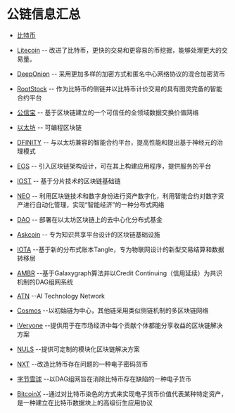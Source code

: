 # 公链信息汇总

- [比特币](比特币/比特币白皮书.md)

- [Litecoin](莱特币白皮书.md)      -- 改进了比特币，更快的交易和更容易的币挖掘，能够处理更大的交易量。

- [DeepOnion](DeepOnion白皮书.md)  -- 采用更加多样的加密方式和匿名中心网络协议的混合加密货币

- [RootStock](RootStock白皮书.md)  -- 作为比特币的侧链并以比特币计价交易的具有图灵完备的智能合约平台

- [公信宝](公信宝/公信宝白皮书.md)  -- 基于区块链建立的一个可信任的全领域数据交换价值网络

- [以太坊](以太坊/以太坊白皮书.md)  -- 可编程区块链

- [DFINITY](Dfinity白皮书.md)     -- 与以太坊兼容的智能合约平台，提高性能和提出基于神经元的治理模式

- [EOS](EOS白皮书.md)             -- 引入区块链架构设计，可在其上构建应用程序，提供服务的平台

- [IOST](IOST技术白皮书.md)       -- 基于分片技术的区块链基础链

- [NEO](NEO白皮书.md)             -- 利用区块链技术和数字身份进行资产数字化，利用智能合约对数字资产进行自动化管理，实现“智能经济”的一种分布式网络

- [DAO](以太坊/DAO白皮书.md)             -- 部署在以太坊区块链上的去中心化分布式基金

- [Askcoin](Askcoin白皮书.md)     -- 专为知识共享平台设计的区块链基础设施

- [IOTA](IOTA/IOTA白皮书.md)      --基于新的分布式账本Tangle，专为物联网设计的新型交易结算和数据转移层

- [AMBR](AMBR白皮书.md)           --基于Galaxygraph算法并以Credit Continuing（信用延续）为共识机制的DAG组网系统

- [ATN](ATN白皮书.md)             --AI Technology Network

- [Cosmos](Cosmos白皮书.md)       --以初始链为中心，其他链采用类似侧链机制的多区块链网络

- [iVeryone](iVeryone白皮书.md)   --提供用于在市场经济中每个贡献个体都能分享收益的区块链解决方案

- [NULS](NULS白皮书.md)           --提供可定制的模块化区块链解决方案

- [NXT](NXT白皮书.md)             --改造比特币存在问题的一种电子密码货币

- [字节雪球](字节雪球白皮书.md)     --以DAG组网旨在消除比特币存在缺陷的一种电子货币

- [BitcoinX](彩色币白皮书.md)      --通过对比特币染色的方式来实现电子货币价值代表某种特定资产，是一种建立在比特币数据块上的高级衍生应用协议